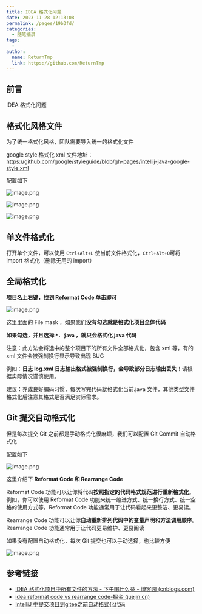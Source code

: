 ```yaml
---
title: IDEA 格式化问题
date: 2023-11-28 12:13:08
permalink: /pages/19b3fd/
categories:
  - 随笔摘录
tags:
  - 
author: 
  name: ReturnTmp
  link: https://github.com/ReturnTmp
---
```


## 前言

IDEA 格式化问题

## 格式化风格文件

为了统一格式化风格，团队需要导入统一的格式化文件

google style 格式化 xml 文件地址： https://github.com/google/styleguide/blob/gh-pages/intellij-java-google-style.xml 

配置如下

![image.png](https://cdn.jsdelivr.net/gh/Returntmp/blog-image@main/blog/202311281235860.png)


![image.png](https://cdn.jsdelivr.net/gh/Returntmp/blog-image@main/blog/202311281236004.png)




![image.png](https://cdn.jsdelivr.net/gh/Returntmp/blog-image@main/blog/202311281237133.png)




## 单文件格式化

打开单个文件，可以使用 `Ctrl+Alt+L` 使当前文件格式化，`Ctrl+Alt+O`可将 import 格式化（删除无用的 import）

## 全局格式化

**项目名上右键，找到 Reformat Code 单击即可**

![image.png](https://cdn.jsdelivr.net/gh/Returntmp/blog-image@main/blog/202311281251673.png)

这里里面的 File mask ，如果我们**没有勾选就是格式化项目全体代码**

**如果勾选，并且选择 `*. java` ，就只会格式化 java 代码** 



注意：此方法会将选中的整个项目下的所有文件全部格式化，包含 xml 等，有的 xml 文件会被强制换行显示导致出现 BUG

例如：**日志 log.xml 日志输出格式被强制换行，会导致部分日志输出丢失**！请根据实际情况谨慎使用。

建议：养成良好编码习惯，每次写完代码就格式化当前.java 文件，其他类型文件格式化后注意其格式是否满足实际需求。

## Git 提交自动格式化

但是每次提交 Git 之前都是手动格式化很麻烦，我们可以配置 Git Commit 自动格式化

配置如下

![image.png](https://cdn.jsdelivr.net/gh/Returntmp/blog-image@main/blog/202311281223433.png)

这里介绍下 **Reformat Code 和 Rearrange Code**

Reformat Code 功能可以让你将代码**按照指定的代码格式规范进行重新格式化**。例如，你可以使用 Reformat Code 功能来统一缩进方式、统一换行方式、统一空格的使用方式等。Reformat Code 功能通常用于让代码看起来更整洁、更易读。

Rearrange Code 功能可以让你**自动重新排列代码中的变量声明和方法调用顺序**。Rearrange Code 功能通常用于让代码更易维护、更易阅读

如果没有配置自动格式化，每次 Git 提交也可以手动选择，也比较方便

![image.png](https://cdn.jsdelivr.net/gh/Returntmp/blog-image@main/blog/202311281255535.png)



## 参考链接

- [IDEA 格式化项目中所有文件的方法 - 下午喝什么茶 - 博客园 (cnblogs.com)](https://www.cnblogs.com/hbuuid/p/11468578.html)
- [idea reformat code vs rearrange code-掘金 (juejin.cn)](https://juejin.cn/s/idea%20reformat%20code%20vs%20rearrange%20code)
- [IntelliJ 中提交项目到gitee之前自动格式化代码](https://blog.csdn.net/weixin_45760453/article/details/126125357)
